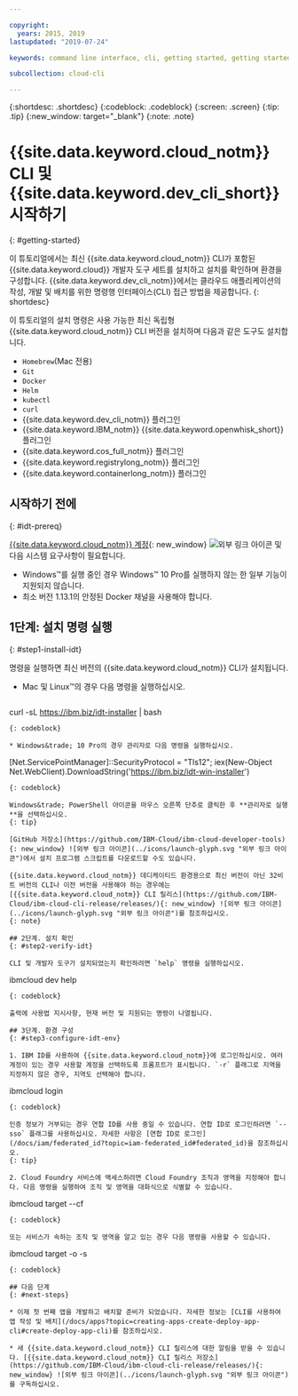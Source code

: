 ```yaml
---

copyright:
  years: 2015, 2019
lastupdated: "2019-07-24"

keywords: command line interface, cli, getting started, getting started with IBM Cloud CLI, getting started with IBM Cloud CLI and developer tools tutorial, IBM Cloud Developer Tools CLI, ibmcloud cli, download cli, ibmcloud dev, cloud cli, dev plugin, dev plug-in, cloud command line, developer tools, dev tools, install cloud cli, getting started cli

subcollection: cloud-cli

---
```


{:shortdesc: .shortdesc}
{:codeblock: .codeblock}
{:screen: .screen}
{:tip: .tip}
{:new_window: target="_blank"}
{:note: .note}

# {{site.data.keyword.cloud_notm}} CLI 및 {{site.data.keyword.dev_cli_short}} 시작하기
{: #getting-started}

이 튜토리얼에서는 최신 {{site.data.keyword.cloud_notm}} CLI가 포함된 {{site.data.keyword.cloud}} 개발자 도구 세트를 설치하고 설치를 확인하며 환경을 구성합니다. {{site.data.keyword.dev_cli_notm}}에서는 클라우드 애플리케이션의 작성, 개발 및 배치를 위한 명령행 인터페이스(CLI) 접근 방법을 제공합니다.
{: shortdesc}

이 튜토리얼의 설치 명령은 사용 가능한 최신 독립형 {{site.data.keyword.cloud_notm}} CLI 버전을 설치하며 다음과 같은 도구도 설치합니다.

* `Homebrew`(Mac 전용)
* `Git`
* `Docker`
* `Helm`
* `kubectl`
* `curl`
* {{site.data.keyword.dev_cli_notm}} 플러그인
* {{site.data.keyword.IBM_notm}} {{site.data.keyword.openwhisk_short}} 플러그인
* {{site.data.keyword.cos_full_notm}} 플러그인
* {{site.data.keyword.registrylong_notm}} 플러그인
* {{site.data.keyword.containerlong_notm}} 플러그인

## 시작하기 전에
{: #idt-prereq}

[{{site.data.keyword.cloud_notm}} 계정](https://cloud.ibm.com/){: new_window} ![외부 링크 아이콘](../icons/launch-glyph.svg "외부 링크 아이콘") 및 다음 시스템 요구사항이 필요합니다.

* Windows&trade;를 실행 중인 경우 Windows&trade; 10 Pro를 실행하지 않는 한 일부 기능이 지원되지 않습니다.
* 최소 버전 1.13.1의 안정된 Docker 채널을 사용해야 합니다.

## 1단계: 설치 명령 실행
{: #step1-install-idt}

명령을 실행하면 최신 버전의 {{site.data.keyword.cloud_notm}} CLI가 설치됩니다.

* Mac 및 Linux&trade;의 경우 다음 명령을 실행하십시오.
  ```
curl -sL https://ibm.biz/idt-installer | bash
  ```
  {: codeblock}

* Windows&trade; 10 Pro의 경우 관리자로 다음 명령을 실행하십시오.
  ```
  [Net.ServicePointManager]::SecurityProtocol = "Tls12"; iex(New-Object Net.WebClient).DownloadString('https://ibm.biz/idt-win-installer')
  ```
  {: codeblock}

  Windows&trade; PowerShell 아이콘을 마우스 오른쪽 단추로 클릭한 후 **관리자로 실행**을 선택하십시오.
  {: tip}

[GitHub 저장소](https://github.com/IBM-Cloud/ibm-cloud-developer-tools){: new_window} ![외부 링크 아이콘](../icons/launch-glyph.svg "외부 링크 아이콘")에서 설치 프로그램 스크립트를 다운로드할 수도 있습니다.

{{site.data.keyword.cloud_notm}} 데디케이티드 환경용으로 최신 버전이 아닌 32비트 버전의 CLI나 이전 버전을 사용해야 하는 경우에는 [{{site.data.keyword.cloud_notm}} CLI 릴리스](https://github.com/IBM-Cloud/ibm-cloud-cli-release/releases/){: new_window} ![외부 링크 아이콘](../icons/launch-glyph.svg "외부 링크 아이콘")를 참조하십시오.
{: note}

## 2단계. 설치 확인
{: #step2-verify-idt}

CLI 및 개발자 도구가 설치되었는지 확인하려면 `help` 명령을 실행하십시오.
```
ibmcloud dev help
```
{: codeblock}

출력에 사용법 지시사항, 현재 버전 및 지원되는 명령이 나열됩니다.

## 3단계. 환경 구성
{: #step3-configure-idt-env}

1. IBM ID를 사용하여 {{site.data.keyword.cloud_notm}}에 로그인하십시오. 여러 계정이 있는 경우 사용할 계정을 선택하도록 프롬프트가 표시됩니다. `-r` 플래그로 지역을 지정하지 않은 경우, 지역도 선택해야 합니다.
  ```
ibmcloud login
  ```
  {: codeblock}
  
  인증 정보가 거부되는 경우 연합 ID를 사용 중일 수 있습니다. 연합 ID로 로그인하려면 `--sso` 플래그를 사용하십시오. 자세한 사항은 [연합 ID로 로그인](/docs/iam/federated_id?topic=iam-federated_id#federated_id)을 참조하십시오.
  {: tip}

2. Cloud Foundry 서비스에 액세스하려면 Cloud Foundry 조직과 영역을 지정해야 합니다. 다음 명령을 실행하여 조직 및 영역을 대화식으로 식별할 수 있습니다.
  ```
  ibmcloud target --cf
  ```
  {: codeblock}

  또는 서비스가 속하는 조직 및 영역을 알고 있는 경우 다음 명령을 사용할 수 있습니다.
  ```
ibmcloud target -o <value> -s <value>
  ```
  {: codeblock}

## 다음 단계
{: #next-steps}

* 이제 첫 번째 앱을 개발하고 배치할 준비가 되었습니다. 자세한 정보는 [CLI를 사용하여 앱 작성 및 배치](/docs/apps?topic=creating-apps-create-deploy-app-cli#create-deploy-app-cli)를 참조하십시오.

* 새 {{site.data.keyword.cloud_notm}} CLI 릴리스에 대한 알림을 받을 수 있습니다. [{{site.data.keyword.cloud_notm}} CLI 릴리스 저장소](https://github.com/IBM-Cloud/ibm-cloud-cli-release/releases/){: new_window} ![외부 링크 아이콘](../icons/launch-glyph.svg "외부 링크 아이콘")를 구독하십시오.
